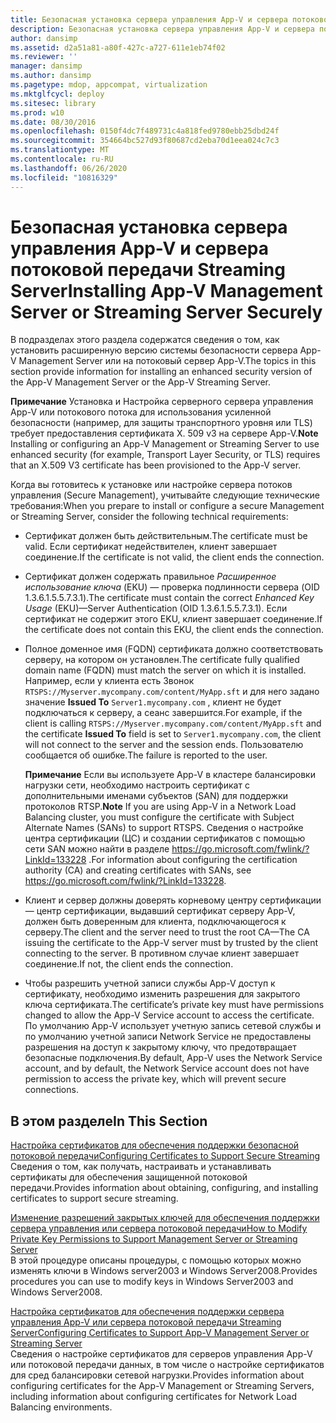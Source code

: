 ```yaml
---
title: Безопасная установка сервера управления App-V и сервера потоковой передачи Streaming Server
description: Безопасная установка сервера управления App-V и сервера потоковой передачи Streaming Server
author: dansimp
ms.assetid: d2a51a81-a80f-427c-a727-611e1eb74f02
ms.reviewer: ''
manager: dansimp
ms.author: dansimp
ms.pagetype: mdop, appcompat, virtualization
ms.mktglfcycl: deploy
ms.sitesec: library
ms.prod: w10
ms.date: 08/30/2016
ms.openlocfilehash: 0150f4dc7f489731c4a818fed9780ebb25dbd24f
ms.sourcegitcommit: 354664bc527d93f80687cd2eba70d1eea024c7c3
ms.translationtype: MT
ms.contentlocale: ru-RU
ms.lasthandoff: 06/26/2020
ms.locfileid: "10816329"
---
```

# <span data-ttu-id="91a96-103">Безопасная установка сервера управления App-V и сервера потоковой передачи Streaming Server</span><span class="sxs-lookup"><span data-stu-id="91a96-103">Installing App-V Management Server or Streaming Server Securely</span></span>


<span data-ttu-id="91a96-104">В подразделах этого раздела содержатся сведения о том, как установить расширенную версию системы безопасности сервера App-V Management Server или на потоковый сервер App-V.</span><span class="sxs-lookup"><span data-stu-id="91a96-104">The topics in this section provide information for installing an enhanced security version of the App-V Management Server or the App-V Streaming Server.</span></span>

<span data-ttu-id="91a96-105">**Примечание**  Установка и Настройка серверного сервера управления App-V или потокового потока для использования усиленной безопасности (например, для защиты транспортного уровня или TLS) требует предоставления сертификата X. 509 v3 на сервере App-V.</span><span class="sxs-lookup"><span data-stu-id="91a96-105">**Note** Installing or configuring an App-V Management or Streaming Server to use enhanced security (for example, Transport Layer Security, or TLS) requires that an X.509 V3 certificate has been provisioned to the App-V server.</span></span>

 

<span data-ttu-id="91a96-106">Когда вы готовитесь к установке или настройке сервера потоков управления (Secure Management), учитывайте следующие технические требования:</span><span class="sxs-lookup"><span data-stu-id="91a96-106">When you prepare to install or configure a secure Management or Streaming Server, consider the following technical requirements:</span></span>

-   <span data-ttu-id="91a96-107">Сертификат должен быть действительным.</span><span class="sxs-lookup"><span data-stu-id="91a96-107">The certificate must be valid.</span></span> <span data-ttu-id="91a96-108">Если сертификат недействителен, клиент завершает соединение.</span><span class="sxs-lookup"><span data-stu-id="91a96-108">If the certificate is not valid, the client ends the connection.</span></span>

-   <span data-ttu-id="91a96-109">Сертификат должен содержать правильное *Расширенное использование ключа* (EKU) — проверка подлинности сервера (OID 1.3.6.1.5.5.7.3.1).</span><span class="sxs-lookup"><span data-stu-id="91a96-109">The certificate must contain the correct *Enhanced Key Usage* (EKU)—Server Authentication (OID 1.3.6.1.5.5.7.3.1).</span></span> <span data-ttu-id="91a96-110">Если сертификат не содержит этого EKU, клиент завершает соединение.</span><span class="sxs-lookup"><span data-stu-id="91a96-110">If the certificate does not contain this EKU, the client ends the connection.</span></span>

-   <span data-ttu-id="91a96-111">Полное доменное имя (FQDN) сертификата должно соответствовать серверу, на котором он установлен.</span><span class="sxs-lookup"><span data-stu-id="91a96-111">The certificate fully qualified domain name (FQDN) must match the server on which it is installed.</span></span> <span data-ttu-id="91a96-112">Например, если у клиента есть Звонок `RTSPS://Myserver.mycompany.com/content/MyApp.sft` и для него задано значение **Issued To** `Server1.mycompany.com` , клиент не будет подключаться к серверу, а сеанс завершится.</span><span class="sxs-lookup"><span data-stu-id="91a96-112">For example, if the client is calling `RTSPS://Myserver.mycompany.com/content/MyApp.sft` and the certificate **Issued To** field is set to `Server1.mycompany.com`, the client will not connect to the server and the session ends.</span></span> <span data-ttu-id="91a96-113">Пользователю сообщается об ошибке.</span><span class="sxs-lookup"><span data-stu-id="91a96-113">The failure is reported to the user.</span></span>

    <span data-ttu-id="91a96-114">**Примечание**  Если вы используете App-V в кластере балансировки нагрузки сети, необходимо настроить сертификат с дополнительными именами субъектов (SAN) для поддержки протоколов RTSP.</span><span class="sxs-lookup"><span data-stu-id="91a96-114">**Note** If you are using App-V in a Network Load Balancing cluster, you must configure the certificate with Subject Alternate Names (SANs) to support RTSPS.</span></span> <span data-ttu-id="91a96-115">Сведения о настройке центра сертификации (ЦС) и создании сертификатов с помощью сети SAN можно найти в разделе <https://go.microsoft.com/fwlink/?LinkId=133228> .</span><span class="sxs-lookup"><span data-stu-id="91a96-115">For information about configuring the certification authority (CA) and creating certificates with SANs, see <https://go.microsoft.com/fwlink/?LinkId=133228>.</span></span>

     

-   <span data-ttu-id="91a96-116">Клиент и сервер должны доверять корневому центру сертификации — центр сертификации, выдавший сертификат серверу App-V, должен быть доверенным для клиента, подключающегося к серверу.</span><span class="sxs-lookup"><span data-stu-id="91a96-116">The client and the server need to trust the root CA—The CA issuing the certificate to the App-V server must by trusted by the client connecting to the server.</span></span> <span data-ttu-id="91a96-117">В противном случае клиент завершает соединение.</span><span class="sxs-lookup"><span data-stu-id="91a96-117">If not, the client ends the connection.</span></span>

-   <span data-ttu-id="91a96-118">Чтобы разрешить учетной записи службы App-V доступ к сертификату, необходимо изменить разрешения для закрытого ключа сертификата.</span><span class="sxs-lookup"><span data-stu-id="91a96-118">The certificate’s private key must have permissions changed to allow the App-V Service account to access the certificate.</span></span> <span data-ttu-id="91a96-119">По умолчанию App-V использует учетную запись сетевой службы и по умолчанию учетной записи Network Service не предоставлены разрешения на доступ к закрытому ключу, что предотвращает безопасные подключения.</span><span class="sxs-lookup"><span data-stu-id="91a96-119">By default, App-V uses the Network Service account, and by default, the Network Service account does not have permission to access the private key, which will prevent secure connections.</span></span>

## <span data-ttu-id="91a96-120">В этом разделе</span><span class="sxs-lookup"><span data-stu-id="91a96-120">In This Section</span></span>


<a href="" id="configuring-certificates-to-support-secure-streaming"></a>[<span data-ttu-id="91a96-121">Настройка сертификатов для обеспечения поддержки безопасной потоковой передачи</span><span class="sxs-lookup"><span data-stu-id="91a96-121">Configuring Certificates to Support Secure Streaming</span></span>](configuring-certificates-to-support-secure-streaming.md)  
<span data-ttu-id="91a96-122">Сведения о том, как получать, настраивать и устанавливать сертификаты для обеспечения защищенной потоковой передачи.</span><span class="sxs-lookup"><span data-stu-id="91a96-122">Provides information about obtaining, configuring, and installing certificates to support secure streaming.</span></span>

<a href="" id="how-to-modify-private-key-permissions-to-support-management-server-or-streaming-server"></a>[<span data-ttu-id="91a96-123">Изменение разрешений закрытых ключей для обеспечения поддержки сервера управления или сервера потоковой передачи</span><span class="sxs-lookup"><span data-stu-id="91a96-123">How to Modify Private Key Permissions to Support Management Server or Streaming Server</span></span>](how-to-modify-private-key-permissions-to-support-management-server-or-streaming-server.md)  
<span data-ttu-id="91a96-124">В этой процедуре описаны процедуры, с помощью которых можно изменять ключи в Windows server2003 и Windows Server2008.</span><span class="sxs-lookup"><span data-stu-id="91a96-124">Provides procedures you can use to modify keys in Windows Server2003 and Windows Server2008.</span></span>

<a href="" id="configuring-certificates-to-support-app-v-management-server-or-streaming-server"></a>[<span data-ttu-id="91a96-125">Настройка сертификатов для обеспечения поддержки сервера управления App-V или сервера потоковой передачи Streaming Server</span><span class="sxs-lookup"><span data-stu-id="91a96-125">Configuring Certificates to Support App-V Management Server or Streaming Server</span></span>](configuring-certificates-to-support-app-v-management-server-or-streaming-server.md)  
<span data-ttu-id="91a96-126">Сведения о настройке сертификатов для серверов управления App-V или потоковой передачи данных, в том числе о настройке сертификатов для сред балансировки сетевой нагрузки.</span><span class="sxs-lookup"><span data-stu-id="91a96-126">Provides information about configuring certificates for the App-V Management or Streaming Servers, including information about configuring certificates for Network Load Balancing environments.</span></span>

 

 





